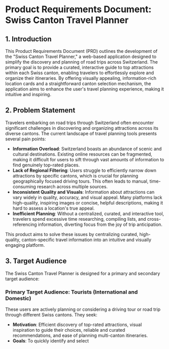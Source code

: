 # Product Requirements Document: Swiss Canton Travel Planner

## 1. Introduction

This Product Requirements Document (PRD) outlines the development of the "Swiss Canton Travel Planner," a web-based application designed to simplify the discovery and planning of road trips across Switzerland. The primary goal is to provide a curated, interactive guide to top attractions within each Swiss canton, enabling travelers to effortlessly explore and organize their itineraries. By offering visually appealing, information-rich location cards and a straightforward canton selection mechanism, the application aims to enhance the user's travel planning experience, making it intuitive and inspiring.

## 2. Problem Statement

Travelers embarking on road trips through Switzerland often encounter significant challenges in discovering and organizing attractions across its diverse cantons. The current landscape of travel planning tools presents several pain points:

*   **Information Overload**: Switzerland boasts an abundance of scenic and cultural destinations. Existing online resources can be fragmented, making it difficult for users to sift through vast amounts of information to find genuinely top-rated places.
*   **Lack of Regional Filtering**: Users struggle to efficiently narrow down attractions by specific cantons, which is crucial for planning geographically focused driving tours. This often leads to manual, time-consuming research across multiple sources.
*   **Inconsistent Quality and Visuals**: Information about attractions can vary widely in quality, accuracy, and visual appeal. Many platforms lack high-quality, inspiring images or concise, helpful descriptions, making it hard to assess a location's true appeal.
*   **Inefficient Planning**: Without a centralized, curated, and interactive tool, travelers spend excessive time researching, compiling lists, and cross-referencing information, diverting focus from the joy of trip anticipation.

This product aims to solve these issues by centralizing curated, high-quality, canton-specific travel information into an intuitive and visually engaging platform.

## 3. Target Audience

The Swiss Canton Travel Planner is designed for a primary and secondary target audience:

### Primary Target Audience: Tourists (International and Domestic)

These users are actively planning or considering a driving tour or road trip through different Swiss cantons. They seek:

*   **Motivation**: Efficient discovery of top-rated attractions, visual inspiration to guide their choices, reliable and curated recommendations, and ease of planning multi-canton itineraries.
*   **Goals**: To quickly identify and select 